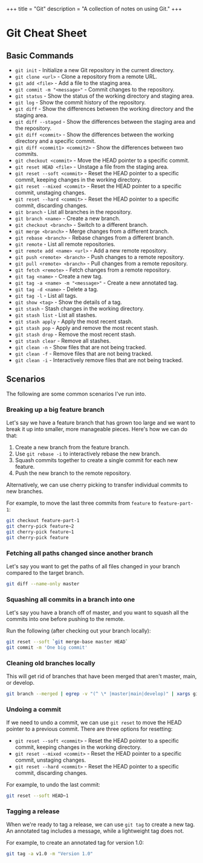 +++
title = "Git"
description = "A collection of notes on using Git."
+++

# Git Cheat Sheet

## Basic Commands

- `git init` - Initialize a new Git repository in the current directory.
- `git clone <url>` - Clone a repository from a remote URL.
- `git add <file>` - Add a file to the staging area.
- `git commit -m "<message>"` - Commit changes to the repository.
- `git status` - Show the status of the working directory and staging area.
- `git log` - Show the commit history of the repository.
- `git diff` - Show the differences between the working directory and the staging area.
- `git diff --staged` - Show the differences between the staging area and the repository.
- `git diff <commit>` - Show the differences between the working directory and a specific commit.
- `git diff <commit1> <commit2>` - Show the differences between two commits.
- `git checkout <commit>` - Move the HEAD pointer to a specific commit.
- `git reset HEAD <file>` - Unstage a file from the staging area.
- `git reset --soft <commit>` - Reset the HEAD pointer to a specific commit, keeping changes in the working directory.
- `git reset --mixed <commit>` - Reset the HEAD pointer to a specific commit, unstaging changes.
- `git reset --hard <commit>` - Reset the HEAD pointer to a specific commit, discarding changes.
- `git branch` - List all branches in the repository.
- `git branch <name>` - Create a new branch.
- `git checkout <branch>` - Switch to a different branch.
- `git merge <branch>` - Merge changes from a different branch.
- `git rebase <branch>` - Rebase changes from a different branch.
- `git remote` - List all remote repositories.
- `git remote add <name> <url>` - Add a new remote repository.
- `git push <remote> <branch>` - Push changes to a remote repository.
- `git pull <remote> <branch>` - Pull changes from a remote repository.
- `git fetch <remote>` - Fetch changes from a remote repository.
- `git tag <name>` - Create a new tag.
- `git tag -a <name> -m "<message>"` - Create a new annotated tag.
- `git tag -d <name>` - Delete a tag.
- `git tag -l` - List all tags.
- `git show <tag>` - Show the details of a tag.
- `git stash` - Stash changes in the working directory.
- `git stash list` - List all stashes.
- `git stash apply` - Apply the most recent stash.
- `git stash pop` - Apply and remove the most recent stash.
- `git stash drop` - Remove the most recent stash.
- `git stash clear` - Remove all stashes.
- `git clean -n` - Show files that are not being tracked.
- `git clean -f` - Remove files that are not being tracked.
- `git clean -i` - Interactively remove files that are not being tracked.

## Scenarios

The following are some common scenarios I've run into.

### Breaking up a big feature branch

Let's say we have a feature branch that has grown too large and we want to break it up into smaller, more manageable pieces. Here's how we can do that:

1. Create a new branch from the feature branch.
2. Use `git rebase -i` to interactively rebase the new branch.
3. Squash commits together to create a single commit for each new feature.
4. Push the new branch to the remote repository.

Alternatively, we can use cherry picking to transfer individual commits to new branches.

For example, to move the last three commits from `feature` to `feature-part-1`:

```bash
git checkout feature-part-1
git cherry-pick feature~2
git cherry-pick feature~1
git cherry-pick feature
```

### Fetching all paths changed since another branch

Let's say you want to get the paths of all files changed in your branch compared to the target branch.

```bash
git diff --name-only master
```

### Squashing all commits in a branch into one

Let's say you have a branch off of master, and you want to squash all the commits into one before pushing to the remote.

Run the following (after checking out your branch locally):

```bash
git reset --soft `git merge-base master HEAD`
git commit -m 'One big commit'
```

### Cleaning old branches locally

This will get rid of branches that have been merged that aren't master, main, or develop.

```bash
git branch --merged | egrep -v "(^ \* |master|main|develop)" | xargs git branch -D
```

### Undoing a commit

If we need to undo a commit, we can use `git reset` to move the HEAD pointer to a previous commit. There are three options for resetting:

- `git reset --soft <commit>` - Reset the HEAD pointer to a specific commit, keeping changes in the working directory.
- `git reset --mixed <commit>` - Reset the HEAD pointer to a specific commit, unstaging changes.
- `git reset --hard <commit>` - Reset the HEAD pointer to a specific commit, discarding changes.

For example, to undo the last commit:

```bash
git reset --soft HEAD~1
```

### Tagging a release

When we're ready to tag a release, we can use `git tag` to create a new tag. An annotated tag includes a message, while a lightweight tag does not.

For example, to create an annotated tag for version 1.0:

```bash
git tag -a v1.0 -m "Version 1.0"
```
